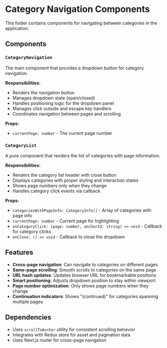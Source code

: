 # Category Navigation Components

This folder contains components for navigating between categories in the application.

## Components

### `CategoryNavigation`

The main component that provides a dropdown button for category navigation.

**Responsibilities:**

- Renders the navigation button
- Manages dropdown state (open/closed)
- Handles positioning logic for the dropdown panel
- Manages click outside and escape key handlers
- Coordinates navigation between pages and scrolling

**Props:**

- `currentPage: number` - The current page number

### `CategoryList`

A pure component that renders the list of categories with page information.

**Responsibilities:**

- Renders the category list header with close button
- Displays categories with proper styling and interaction states
- Shows page numbers only when they change
- Handles category click events via callback

**Props:**

- `categoriesWithPageInfo: CategoryInfo[]` - Array of categories with page info
- `currentPage: number` - Current page for highlighting
- `onCategoryClick: (page: number, anchorId: string) => void` - Callback for category clicks
- `onClose: () => void` - Callback to close the dropdown

## Features

- **Cross-page navigation**: Can navigate to categories on different pages
- **Same-page scrolling**: Smooth scrolls to categories on the same page
- **URL hash updates**: Updates browser URL for bookmarkable positions
- **Smart positioning**: Adjusts dropdown position to stay within viewport
- **Page number optimization**: Only shows page numbers when they change
- **Continuation indicators**: Shows "(continued)" for categories spanning multiple pages

## Dependencies

- Uses `scrollToAnchor` utility for consistent scrolling behavior
- Integrates with Redux store for asset and pagination data
- Uses Next.js router for cross-page navigation
